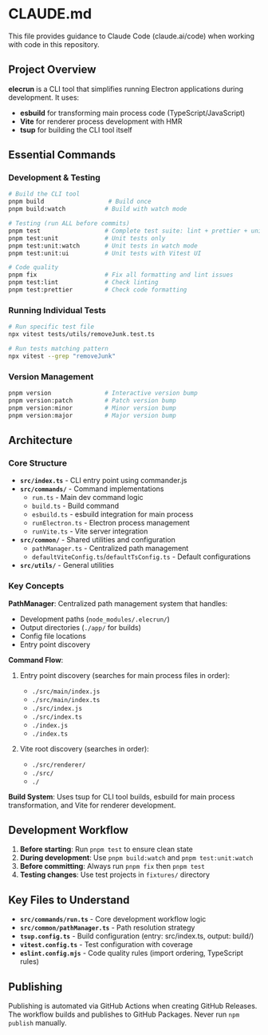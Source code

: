 # CLAUDE.md

This file provides guidance to Claude Code (claude.ai/code) when working with code in this repository.

## Project Overview

**elecrun** is a CLI tool that simplifies running Electron applications during development. It uses:
- **esbuild** for transforming main process code (TypeScript/JavaScript)
- **Vite** for renderer process development with HMR
- **tsup** for building the CLI tool itself

## Essential Commands

### Development & Testing
```bash
# Build the CLI tool
pnpm build                  # Build once
pnpm build:watch           # Build with watch mode

# Testing (run ALL before commits)
pnpm test                  # Complete test suite: lint + prettier + unit tests
pnpm test:unit             # Unit tests only
pnpm test:unit:watch       # Unit tests in watch mode
pnpm test:unit:ui          # Unit tests with Vitest UI

# Code quality
pnpm fix                   # Fix all formatting and lint issues
pnpm test:lint             # Check linting
pnpm test:prettier         # Check code formatting
```

### Running Individual Tests
```bash
# Run specific test file
npx vitest tests/utils/removeJunk.test.ts

# Run tests matching pattern
npx vitest --grep "removeJunk"
```

### Version Management
```bash
pnpm version               # Interactive version bump
pnpm version:patch         # Patch version bump
pnpm version:minor         # Minor version bump
pnpm version:major         # Major version bump
```

## Architecture

### Core Structure
- **`src/index.ts`** - CLI entry point using commander.js
- **`src/commands/`** - Command implementations
  - `run.ts` - Main dev command logic
  - `build.ts` - Build command
  - `esbuild.ts` - esbuild integration for main process
  - `runElectron.ts` - Electron process management
  - `runVite.ts` - Vite server integration
- **`src/common/`** - Shared utilities and configuration
  - `pathManager.ts` - Centralized path management
  - `defaultViteConfig.ts`/`defaultTsConfig.ts` - Default configurations
- **`src/utils/`** - General utilities

### Key Concepts

**PathManager**: Centralized path management system that handles:
- Development paths (`node_modules/.elecrun/`)
- Output directories (`./app/` for builds)
- Config file locations
- Entry point discovery

**Command Flow**:
1. Entry point discovery (searches for main process files in order):
   - `./src/main/index.js`
   - `./src/main/index.ts`  
   - `./src/index.js`
   - `./src/index.ts`
   - `./index.js`
   - `./index.ts`

2. Vite root discovery (searches in order):
   - `./src/renderer/`
   - `./src/`
   - `./`

**Build System**: Uses tsup for CLI tool builds, esbuild for main process transformation, and Vite for renderer development.

## Development Workflow

1. **Before starting**: Run `pnpm test` to ensure clean state
2. **During development**: Use `pnpm build:watch` and `pnpm test:unit:watch`
3. **Before committing**: Always run `pnpm fix` then `pnpm test`
4. **Testing changes**: Use test projects in `fixtures/` directory

## Key Files to Understand

- **`src/commands/run.ts`** - Core development workflow logic
- **`src/common/pathManager.ts`** - Path resolution strategy
- **`tsup.config.ts`** - Build configuration (entry: src/index.ts, output: build/)
- **`vitest.config.ts`** - Test configuration with coverage
- **`eslint.config.mjs`** - Code quality rules (import ordering, TypeScript rules)

## Publishing

Publishing is automated via GitHub Actions when creating GitHub Releases. The workflow builds and publishes to GitHub Packages. Never run `npm publish` manually.